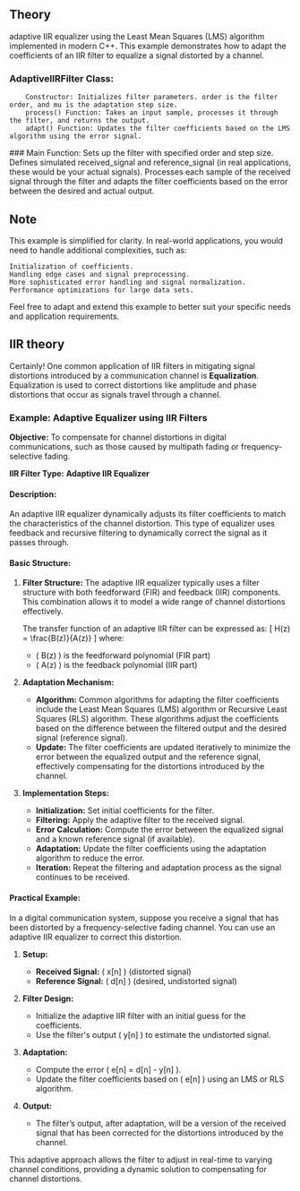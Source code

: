## Theory

adaptive IIR equalizer using the Least Mean Squares (LMS) algorithm implemented in modern C++. This example demonstrates how to adapt the coefficients of an IIR filter to equalize a signal distorted by a channel.

### AdaptiveIIRFilter Class:
        Constructor: Initializes filter parameters. order is the filter order, and mu is the adaptation step size.
        process() Function: Takes an input sample, processes it through the filter, and returns the output.
        adapt() Function: Updates the filter coefficients based on the LMS algorithm using the error signal.

### Main Function:
        Sets up the filter with specified order and step size.
        Defines simulated received_signal and reference_signal (in real applications, these would be your actual signals).
        Processes each sample of the received signal through the filter and adapts the filter coefficients based on the error between the desired and actual output.

## Note

This example is simplified for clarity. In real-world applications, you would need to handle additional complexities, such as:

    Initialization of coefficients.
    Handling edge cases and signal preprocessing.
    More sophisticated error handling and signal normalization.
    Performance optimizations for large data sets.

Feel free to adapt and extend this example to better suit your specific needs and application requirements.

## IIR theory

Certainly! One common application of IIR filters in mitigating signal distortions introduced by a communication channel is **Equalization**. Equalization is used to correct distortions like amplitude and phase distortions that occur as signals travel through a channel. 

### Example: Adaptive Equalizer using IIR Filters

**Objective:** To compensate for channel distortions in digital communications, such as those caused by multipath fading or frequency-selective fading.

**IIR Filter Type:** **Adaptive IIR Equalizer**

#### Description:
An adaptive IIR equalizer dynamically adjusts its filter coefficients to match the characteristics of the channel distortion. This type of equalizer uses feedback and recursive filtering to dynamically correct the signal as it passes through.

#### Basic Structure:

1. **Filter Structure:**
   The adaptive IIR equalizer typically uses a filter structure with both feedforward (FIR) and feedback (IIR) components. This combination allows it to model a wide range of channel distortions effectively.

   The transfer function of an adaptive IIR filter can be expressed as:
   \[
   H(z) = \frac{B(z)}{A(z)}
   \]
   where:
   - \( B(z) \) is the feedforward polynomial (FIR part)
   - \( A(z) \) is the feedback polynomial (IIR part)

2. **Adaptation Mechanism:**
   - **Algorithm:** Common algorithms for adapting the filter coefficients include the Least Mean Squares (LMS) algorithm or Recursive Least Squares (RLS) algorithm. These algorithms adjust the coefficients based on the difference between the filtered output and the desired signal (reference signal).
   - **Update:** The filter coefficients are updated iteratively to minimize the error between the equalized output and the reference signal, effectively compensating for the distortions introduced by the channel.

3. **Implementation Steps:**
   - **Initialization:** Set initial coefficients for the filter.
   - **Filtering:** Apply the adaptive filter to the received signal.
   - **Error Calculation:** Compute the error between the equalized signal and a known reference signal (if available).
   - **Adaptation:** Update the filter coefficients using the adaptation algorithm to reduce the error.
   - **Iteration:** Repeat the filtering and adaptation process as the signal continues to be received.

#### Practical Example:

In a digital communication system, suppose you receive a signal that has been distorted by a frequency-selective fading channel. You can use an adaptive IIR equalizer to correct this distortion.

1. **Setup:**
   - **Received Signal:** \( x[n] \) (distorted signal)
   - **Reference Signal:** \( d[n] \) (desired, undistorted signal)

2. **Filter Design:**
   - Initialize the adaptive IIR filter with an initial guess for the coefficients.
   - Use the filter's output \( y[n] \) to estimate the undistorted signal.

3. **Adaptation:**
   - Compute the error \( e[n] = d[n] - y[n] \).
   - Update the filter coefficients based on \( e[n] \) using an LMS or RLS algorithm.

4. **Output:**
   - The filter’s output, after adaptation, will be a version of the received signal that has been corrected for the distortions introduced by the channel.

This adaptive approach allows the filter to adjust in real-time to varying channel conditions, providing a dynamic solution to compensating for channel distortions.